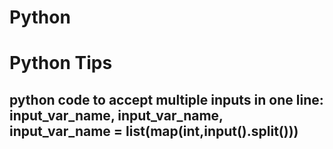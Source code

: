 # Python
# Python Tips
## python code to accept multiple inputs in one line:  input_var_name,  input_var_name,  input_var_name = list(map(int,input().split()))
